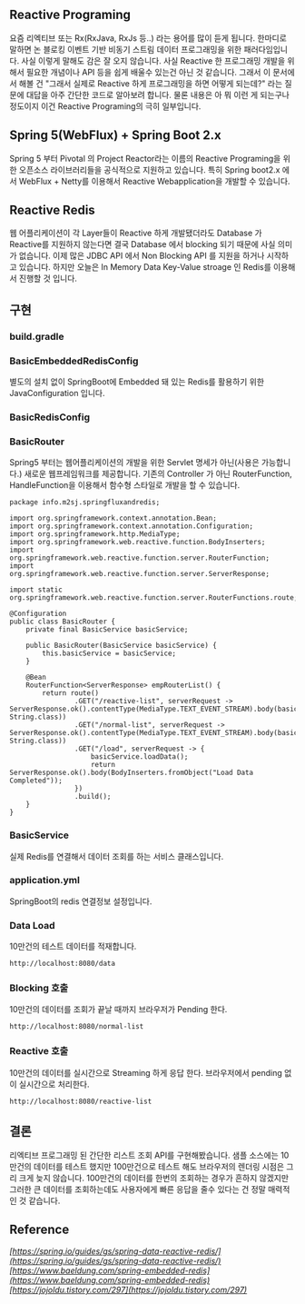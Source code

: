 ## Reactive Programing

요즘 리엑티브 또는 Rx(RxJava, RxJs 등..) 라는 용어를 많이 듣게 됩니다. 한마디로 말하면 논 블로킹 이벤트 기반 비동기 스트림 데이터 프로그래밍을 위한 패러다임입니다. 사실 이렇게 말해도 감은 잘 오지 않습니다. 사실 Reactive 한 프로그래밍 개발을 위해서 필요한 개념이나 API 등을 쉽게 배울수 있는건 아닌 것 같습니다. 그래서 이 문서에서 해볼 건 "그래서 실제로 Reactive 하게 프로그래밍을 하면 어떻게 되는데?" 라는 질문에 대답을 아주 간단한 코드로 알아보려 합니다. 물론 내용은 아 뭐 이런 게 되는구나 정도이지 이건 Reactive Programing의 극히 일부입니다.

## Spring 5(WebFlux) + Spring Boot 2.x

Spring 5 부터 Pivotal 의 Project Reactor라는 이름의 Reactive Programing을 위한 오픈소스 라이브러리들을 공식적으로 지원하고 있습니다. 특히 Spring boot2.x 에서 WebFlux + Netty를 이용해서 Reactive Webapplication을 개발할 수 있습니다.

## Reactive Redis

웹 어플리케이션이 각 Layer들이 Reactive 하게 개발됐더라도 Database 가 Reactive를 지원하지 않는다면 결국 Database 에서 blocking 되기 때문에 사실 의미가 없습니다. 이제 많은 JDBC API 에서 Non Blocking API 를 지원을 하거나 시작하고 있습니다. 하지만 오늘은 In Memory Data Key-Value stroage 인 Redis를 이용해서 진행할 것 입니다.

## 구현

### build.gradle

### BasicEmbeddedRedisConfig

별도의 설치 없이 SpringBoot에 Embedded 돼 있는 Redis를 활용하기 위한 JavaConfiguration 입니다.

### BasicRedisConfig

### BasicRouter

Spring5 부터는 웹어플리케이션의 개발을 위한 Servlet 명세가 아닌(사용은 가능합니다.) 새로운 웹프레임워크를 제공합니다. 기존의 Controller 가 아닌 RouterFunction, HandleFunction을 이용해서 함수형 스타일로 개발을 할 수 있습니다.

```
package info.m2sj.springfluxandredis;

import org.springframework.context.annotation.Bean;
import org.springframework.context.annotation.Configuration;
import org.springframework.http.MediaType;
import org.springframework.web.reactive.function.BodyInserters;
import org.springframework.web.reactive.function.server.RouterFunction;
import org.springframework.web.reactive.function.server.ServerResponse;

import static org.springframework.web.reactive.function.server.RouterFunctions.route;

@Configuration
public class BasicRouter {
    private final BasicService basicService;

    public BasicRouter(BasicService basicService) {
        this.basicService = basicService;
    }

    @Bean
    RouterFunction<ServerResponse> empRouterList() {
        return route()
                .GET("/reactive-list", serverRequest -> ServerResponse.ok().contentType(MediaType.TEXT_EVENT_STREAM).body(basicService.findReactorList(), String.class))
                .GET("/normal-list", serverRequest -> ServerResponse.ok().contentType(MediaType.TEXT_EVENT_STREAM).body(basicService.findNormalList(), String.class))
                .GET("/load", serverRequest -> {
                    basicService.loadData();
                    return ServerResponse.ok().body(BodyInserters.fromObject("Load Data Completed"));
                })
                .build();
    }
}
```

### BasicService

실제 Redis를 연결해서 데이터 조회를 하는 서비스 클래스입니다.

### application.yml

SpringBoot의 redis 연결정보 설정입니다.

### Data Load

10만건의 테스트 데이터를 적재합니다.

```
http://localhost:8080/data
```

### Blocking 호출

10만건의 데이터를 조회가 끝날 때까지 브라우저가 Pending 한다.

```
http://localhost:8080/normal-list
```

### Reactive 호출

10만건의 데이터를 실시간으로 Streaming 하게 응답 한다. 브라우저에서 pending 없이 실시간으로 처리한다.

```
http://localhost:8080/reactive-list
```

## 결론

리엑티브 프로그래밍 된 간단한 리스트 조회 API를 구현해봤습니다. 샘플 소스에는 10만건의 데이터를 테스트 했지만 100만건으로 테스트 해도 브라우저의 렌더링 시점은 그리 크게 늦지 않습니다. 100만건의 데이터를 한번의 조회하는 경우가 흔하지 않겠지만 그러한 큰 데이터를 조회하는데도 사용자에게 빠른 응답을 줄수 있다는 건 정말 매력적인 것 같습니다.

## Reference

_[https://spring.io/guides/gs/spring-data-reactive-redis/](https://spring.io/guides/gs/spring-data-reactive-redis/)_  
_[https://www.baeldung.com/spring-embedded-redis](https://www.baeldung.com/spring-embedded-redis)_  
_[https://jojoldu.tistory.com/297](https://jojoldu.tistory.com/297)_
